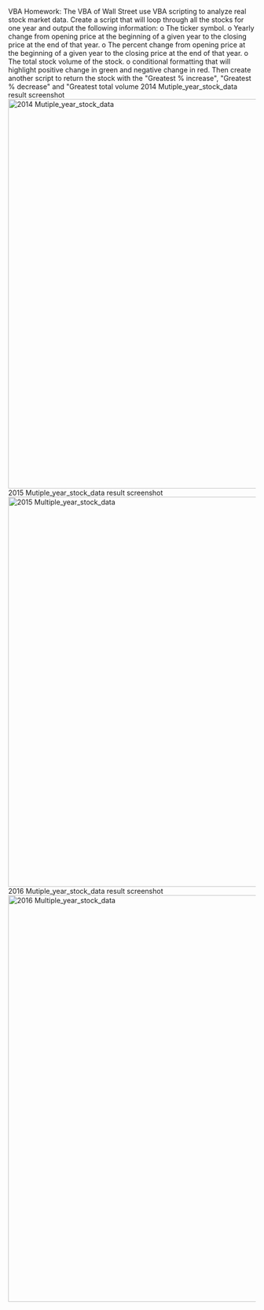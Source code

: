 VBA Homework: The VBA of Wall Street
use VBA scripting to analyze real stock market data.
Create a script that will loop through all the stocks for one year and output the following information:
o	The ticker symbol.
o	Yearly change from opening price at the beginning of a given year to the closing price at the end of that year.
o	The percent change from opening price at the beginning of a given year to the closing price at the end of that year.
o	The total stock volume of the stock.
o	conditional formatting that will highlight positive change in green and negative change in red.
Then create another script to return the stock with the "Greatest % increase", "Greatest % decrease" and "Greatest total volume
2014 Mutiple_year_stock_data result screenshot
<img width="792" alt="2014 Mutiple_year_stock_data" src="https://user-images.githubusercontent.com/87953612/130337752-d268e923-cb35-46d5-ae08-0a09ab1cf1e2.PNG">
2015 Mutiple_year_stock_data result screenshot
<img width="793" alt="2015 Multiple_year_stock_data" src="https://user-images.githubusercontent.com/87953612/130337755-c7d5a220-b73a-4720-8556-5649d6817022.PNG">
2016 Mutiple_year_stock_data result screenshot
<img width="827" alt="2016 Multiple_year_stock_data" src="https://user-images.githubusercontent.com/87953612/130337757-a28a592a-d065-499a-a24e-833ee16f4568.PNG">

